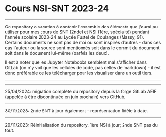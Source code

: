 # Cours NSI-SNT 2023-24

*********
Ce repository a vocation à contenir l'ensemble des éléments que j'aurai pu utiliser pour mes cours de SNT (2nde) et NSI (1ère, spécialité) pendant l'année scolaire 2023-24 au Lycée Fustel de Coulanges (Massy, 91). Certains documents ne sont pas de moi ou sont inspirés d'autres - dans ces cas l'auteur ou la source sont mentionnés soit dans le commit du document soit dans le document lui-même (parfois les deux).

Il est à noter que les Jupyter Notebooks semblent mal s'afficher dans GitLab (on n'y voit que les cellules de code, pas celles de markdown) - il est donc préférable de les télécharger pour les visualiser dans un outil tiers.
*********
*********
25/04/2024: migration complète du repository depuis la forge GitLab AEIF (appelée à être discontinuée en juin prochain) vers GitHub.
*********
30/11/2023: 2nde SNT à jour également - représentation fidèle à date.
*********
29/11/2023: Réinitialisation du repository. 1ère NSI à jour; 2nde SNT pas du tout.

